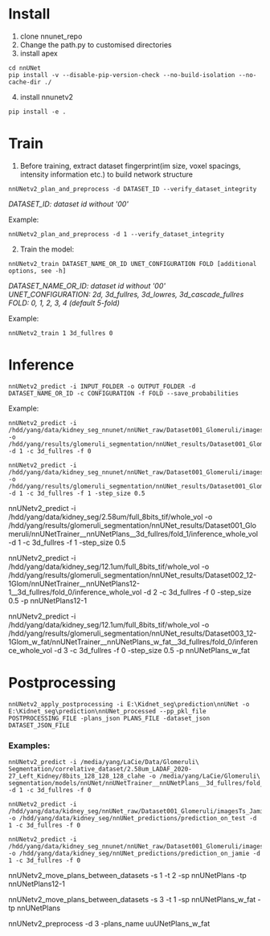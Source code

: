 # Install
1. clone nnunet_repo
2. Change the path.py to customised directories
3. install apex
```console
cd nnUNet
pip install -v --disable-pip-version-check --no-build-isolation --no-cache-dir ./
```
4. install nnunetv2
```
pip install -e .
```

# Train
1. Before training, extract dataset fingerprint(im size, voxel spacings, intensity information etc.) to build network structure
```Console
nnUNetv2_plan_and_preprocess -d DATASET_ID --verify_dataset_integrity
```
*DATASET_ID: dataset id without '00'*

Example:
```Console
nnUNetv2_plan_and_preprocess -d 1 --verify_dataset_integrity
```

 2. Train the model:
 ```Console
 nnUNetv2_train DATASET_NAME_OR_ID UNET_CONFIGURATION FOLD [additional options, see -h]
 ```
 *DATASET_NAME_OR_ID: dataset id without '00'* \
 *UNET_CONFIGURATION: 2d, 3d_fullres, 3d_lowres, 3d_cascade_fullres*\
 *FOLD: 0, 1, 2, 3, 4 (default 5-fold)*
 
 Example:
 ```Console
 nnUNetv2_train 1 3d_fullres 0
 ```

# Inference
```
nnUNetv2_predict -i INPUT_FOLDER -o OUTPUT_FOLDER -d DATASET_NAME_OR_ID -c CONFIGURATION -f FOLD --save_probabilities
```

Example:
```Console
nnUNetv2_predict -i /hdd/yang/data/kidney_seg_nnunet/nnUNet_raw/Dataset001_Glomeruli/imagesTs -o /hdd/yang/results/glomeruli_segmentation/nnUNet_results/Dataset001_Glomeruli/nnUNetTrainer__nnUNetPlans__3d_fullres/fold_0/inference_test -d 1 -c 3d_fullres -f 0
```
```Console
nnUNetv2_predict -i /hdd/yang/data/kidney_seg_nnunet/nnUNet_raw/Dataset001_Glomeruli/imagesTs_whole -o /hdd/yang/results/glomeruli_segmentation/nnUNet_results/Dataset001_Glomeruli/nnUNetTrainer__nnUNetPlans__3d_fullres/fold_1/inference_sliding -d 1 -c 3d_fullres -f 1 -step_size 0.5
```

nnUNetv2_predict -i /hdd/yang/data/kidney_seg/2.58um/full_8bits_tif/whole_vol -o /hdd/yang/results/glomeruli_segmentation/nnUNet_results/Dataset001_Glomeruli/nnUNetTrainer__nnUNetPlans__3d_fullres/fold_1/inference_whole_vol -d 1 -c 3d_fullres -f 1 -step_size 0.5

nnUNetv2_predict -i /hdd/yang/data/kidney_seg/12.1um/full_8bits_tif/whole_vol -o /hdd/yang/results/glomeruli_segmentation/nnUNet_results/Dataset002_12-1Glom/nnUNetTrainer__nnUNetPlans12-1__3d_fullres/fold_0/inference_whole_vol -d 2 -c 3d_fullres -f 0 -step_size 0.5 -p nnUNetPlans12-1

nnUNetv2_predict -i /hdd/yang/data/kidney_seg/12.1um/full_8bits_tif/whole_vol -o /hdd/yang/results/glomeruli_segmentation/nnUNet_results/Dataset003_12-1Glom_w_fat/nnUNetTrainer__nnUNetPlans_w_fat__3d_fullres/fold_0/inference_whole_vol -d 3 -c 3d_fullres -f 0 -step_size 0.5 -p nnUNetPlans_w_fat 

# Postprocessing
```
nnUNetv2_apply_postprocessing -i E:\Kidnet_seg\prediction\nnUNet -o E:\Kidnet_seg\prediction\nnUNet_processed --pp_pkl_file POSTPROCESSING_FILE -plans_json PLANS_FILE -dataset_json DATASET_JSON_FILE
```

### Examples:

```
nnUNetv2_predict -i /media/yang/LaCie/Data/Glomeruli\ Segmentation/correlative_dataset/2.58um_LADAF_2020-27_Left_Kidney/8bits_128_128_128_clahe -o /media/yang/LaCie/Glomeruli\ segmentation/models/nnUNet/nnUNetTrainer__nnUNetPlans__3d_fullres/fold_0/predictions_on_2.58um_whole_data -d 1 -c 3d_fullres -f 0
```

```
nnUNetv2_predict -i /hdd/yang/data/kidney_seg/nnUNet_raw/Dataset001_Glomeruli/imagesTs_Jamie -o /hdd/yang/data/kidney_seg/nnUNet_predictions/prediction_on_test -d 1 -c 3d_fullres -f 0
```

```
nnUNetv2_predict -i /hdd/yang/data/kidney_seg_nnunet/nnUNet_raw/Dataset001_Glomeruli/imagesTs_Jamie -o /hdd/yang/data/kidney_seg/nnUNet_predictions/prediction_on_jamie -d 1 -c 3d_fullres -f 0
```

nnUNetv2_move_plans_between_datasets -s 1 -t 2 -sp nnUNetPlans -tp nnUNetPlans12-1

nnUNetv2_move_plans_between_datasets -s 3 -t 1 -sp nnUNetPlans_w_fat -tp nnUNetPlans

nnUNetv2_preprocess -d 3 -plans_name uuUNetPlans_w_fat